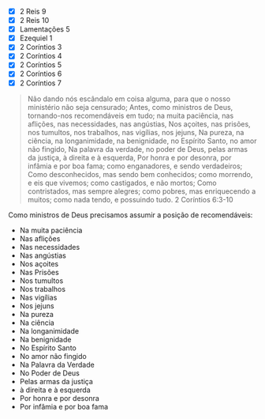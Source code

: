 - [x] 2 Reis 9
- [x] 2 Reis 10
- [x] Lamentações 5
- [x] Ezequiel 1
- [x] 2 Coríntios 3
- [x] 2 Coríntios 4
- [x] 2 Coríntios 5
- [x] 2 Coríntios 6
- [x] 2 Coríntios 7

> Não dando nós escândalo em coisa alguma, para que o nosso ministério não seja censurado;
> Antes, como ministros de Deus, tornando-nos recomendáveis em tudo; na muita paciência, nas aflições, nas necessidades, nas angústias,
> Nos açoites, nas prisões, nos tumultos, nos trabalhos, nas vigílias, nos jejuns,
> Na pureza, na ciência, na longanimidade, na benignidade, no Espírito Santo, no amor não fingido, Na palavra da verdade, no poder de Deus, pelas armas da justiça, à direita e à esquerda,
> Por honra e por desonra, por infâmia e por boa fama; como enganadores, e sendo verdadeiros;
> Como desconhecidos, mas sendo bem conhecidos; como morrendo, e eis que vivemos; como castigados, e não mortos; Como contristados, mas sempre alegres; como pobres, mas enriquecendo a muitos; como nada tendo, e possuindo tudo.
> 2 Coríntios 6:3-10

Como ministros de Deus precisamos assumir a posição de recomendáveis:
- Na muita paciência
- Nas aflições
- Nas necessidades
- Nas angústias
- Nos açoites
- Nas Prisões
- Nos tumultos
- Nos trabalhos
- Nas vigílias
- Nos jejuns
- Na pureza
- Na ciência
- Na longanimidade
- Na benignidade
- No Espírito Santo
- No amor não fingido
- Na Palavra da Verdade
- No Poder de Deus
- Pelas armas da justiça
- à direita e à esquerda
- Por honra e por desonra
- Por infâmia e por boa fama
